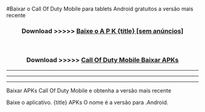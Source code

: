 #Baixar o Call Of Duty Mobile   para tablets Android gratuitos a versão mais recente


<div align="center">
<h3>Download >>>>> <a href="https://pt-web.web.app/?pt= {title}">Baixe o A P K {title} [sem anúncios]</a></h3><br>

<h3>Download >>>>> <a href="https://pt-web.web.app/?pt= {title}">Call Of Duty Mobile  Baixar APKs</a></h3>
</div>

----------------------------------------------------------

----------------------------------------------------------

----------------------------------------------------------

Baixar APKs Call Of Duty Mobile  e obtenha a versão mais recente

Baixe o aplicativo. {title} APKs O nome é a versão para .Android.


